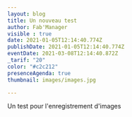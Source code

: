 ```yaml
---
layout: blog
title: Un nouveau test
author: Fab'Manager
visible : true
date: 2021-01-05T12:14:40.774Z
publishDate: 2021-01-05T12:14:40.774Z
eventDate: 2021-03-08T12:14:40.872Z
_tarif: "20"
color: "#c2c212"
presenceAgenda: true
thumbnail: images/images.jpg

---
```

Un test pour l'enregistrement d'images